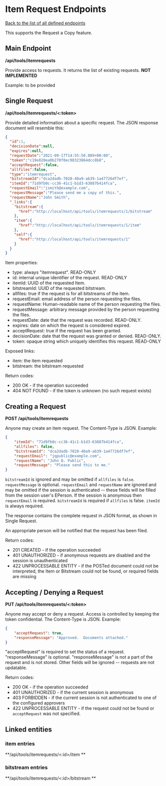 # Item Request Endpoints
[Back to the list of all defined endpoints](endpoints.md)

This supports the Request a Copy feature.

## Main Endpoint
**/api/tools/itemrequests**

Provide access to requests. It returns the list of existing requests.  **NOT IMPLEMENTED**

Example: to be provided

## Single Request
**/api/tools/itemrequests/<:token>**

Provide detailed information about a specific request. The JSON response document will resemble this:
```json
{
  "id":1,
  "decisionDate":null,
  "expires":null,
  "requestDate":"2021-09-17T14:55:50.089+00:00",
  "token":"c19e820ea0b270f0ec98323864dcc8b8",
  "acceptRequest":false,
  "allfiles":false,
  "type":"itemrequest",
  "bitstreamId":"dca2dadb-7028-40a9-ab39-1a47726df7ef",
  "itemId":"71d9fb0c-cc36-41c1-b1d3-63887b414fca",
  "requestEmail":"jsmith@example.com",
  "requestMessage":"Please send me a copy of this.",
  "requestName":"John Smith",
  "_links":{
    "bitstream":{
      "href":"http://localhost/api/tools/itemrequests/1/bitstream"
    },
    "item":{
      "href":"http://localhost/api/tools/itemrequests/1/item"
    },
    "self":{
      "href":"http://localhost/api/tools/itemrequests/1"
    }
  }
}
```

Item properties:

  * type: always "itemrequest".  READ-ONLY
  * id: internal unique identifier of the request.  READ-ONLY
  * itemId: UUID of the requested Item.
  * bitstreamId: UUID of the requested bitstream.
  * allfiles: true if the request is for all bitstreams of the item.
  * requestEmail: email address of the person requesting the files.
  * requestName: Human-readable name of the person requesting the files.
  * requestMessage: arbitrary message provided by the person requesting the files.
  * requestDate: date that the request was recorded.  READ-ONLY.
  * expires: date on which the request is considered expired.
  * acceptRequest: true if the request has been granted.
  * decisionDate: date that the request was granted or denied.  READ-ONLY.
  * token: opaque string which uniquely identifies this request.  READ-ONLY

Exposed links:

  * item: the item requested
  * bitstream: the bitstream requested

Return codes:
* 200 OK - if the operation succeeded
* 404 NOT FOUND - if the token is unknown (no such request exists)

## Creating a Request
**POST /api/tools/itemrequests**

Anyone may create an item request.  The Content-Type is JSON.  Example:
```json
{
    "itemId": "71d9fb0c-cc36-41c1-b1d3-63887b414fca",
    "allfiles": false,
    "bitstreamId": "dca2dadb-7028-40a9-ab39-1a47726df7ef",
    "requestEmail": "jqpublic@example.com",
    "requestName": "John Q. Public",
    "requestMessage": "Please send this to me."
}
```
`bitstreamId` is ignored and may be omitted if `allfiles` is `false`.  `requestMessage` is optional.  `requestEmail` and `requestName` are ignored and may be omitted if the session is authenticated -- these fields will be filled from the session user's EPerson.  If the session is anonymous then `requestEmail` is required.  `bitstreamId` is required if `allfiles` is false.  `itemId` is always required.

The response contains the complete request in JSON format, as shown in Single Request.

An appropriate person will be notified that the request has been filed.

Return codes:
* 201 CREATED - if the operation succeeded
* 401 UNAUTHORIZED - if anonymous requests are disabled and the session is unauthenticated
* 422 UNPROCESSABLE ENTITY - if the POSTed document could not be interpreted, the Item or Bitstream could not be found, or required fields are missing

## Accepting / Denying a Request
**PUT /api/tools/itemrequests/<:token>**

Anyone may accept or deny a request.  Access is controlled by keeping the token confidential.  The Content-Type is JSON.  Example:
```json
{
    "acceptRequest": true,
    "responseMessage": "Approved.  Documents attached."
}
```
"acceptRequest" is required to set the status of a request.  "responseMessage" is optional.  "responseMessage" is not a part of the request and is not stored.  Other fields will be ignored -- requests are not updatable.

Return codes:
* 200 OK - if the operation succeeded
* 401 UNAUTHORIZED - if the current session is anonymous
* 403 FORBIDDEN - if the current session is not authenticated to one of the configured approvers
* 422 UNPROCESSABLE ENTITY - if the request could not be found or `acceptRequest` was not specified.

## Linked entities
### item entries
**/api/tools/itemrequests/<:id>/item **
### bitstream entries
**/api/tools/itemrequests/<:id>/bitstream **
